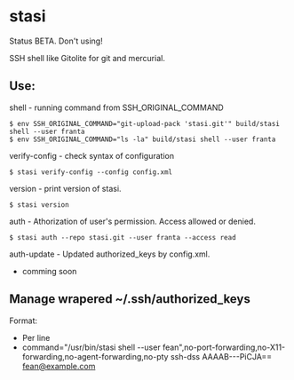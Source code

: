 stasi
=====

Status BETA. Don't using!

SSH shell like Gitolite for git and mercurial.


## Use:

shell - running command from SSH_ORIGINAL_COMMAND

    $ env SSH_ORIGINAL_COMMAND="git-upload-pack 'stasi.git'" build/stasi shell --user franta
    $ env SSH_ORIGINAL_COMMAND="ls -la" build/stasi shell --user franta


verify-config - check syntax of configuration

    $ stasi verify-config --config config.xml


version - print version of stasi.

    $ stasi version


auth - Athorization of user's permission. Access allowed or denied.

    $ stasi auth --repo stasi.git --user franta --access read


auth-update - Updated authorized_keys by config.xml.
- comming soon



## Manage wrapered ~/.ssh/authorized_keys

Format:
- Per line
- command="/usr/bin/stasi shell --user fean",no-port-forwarding,no-X11-forwarding,no-agent-forwarding,no-pty ssh-dss AAAAB---PiCJA== fean@example.com

